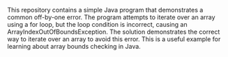 This repository contains a simple Java program that demonstrates a common off-by-one error. The program attempts to iterate over an array using a for loop, but the loop condition is incorrect, causing an ArrayIndexOutOfBoundsException. The solution demonstrates the correct way to iterate over an array to avoid this error.  This is a useful example for learning about array bounds checking in Java.